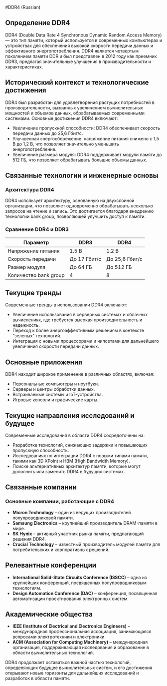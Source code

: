 #DDR4 (Russian)

## Определение DDR4

DDR4 (Double Data Rate 4 Synchronous Dynamic Random Access Memory) — это тип памяти, который используется в современных компьютерах и устройствах для обеспечения высокой скорости передачи данных и эффективного энергопотребления. DDR4 является четвертым поколением памяти DDR и был представлен в 2012 году как преемник DDR3, предлагая значительные улучшения в производительности и характеристиках.

## Исторический контекст и технологические достижения

DDR4 был разработан для удовлетворения растущих потребностей в производительности, вызванных увеличением вычислительных мощностей и объемов данных, обрабатываемых современными системами. Основные достижения DDR4 включают:

- Увеличение пропускной способности: DDR4 обеспечивает скорость передачи данных до 25,6 Гбит/с.
- Улучшенная энергосбережение: напряжение питания снижено с 1,5 В до 1,2 В, что позволяет значительно уменьшить энергопотребление.
- Увеличение размера модуля: DDR4 поддерживает модули памяти до 512 ГБ, что позволяет обрабатывать большие объемы данных.

## Связанные технологии и инженерные основы

### Архитектура DDR4

DDR4 использует архитектуру, основанную на двухслойной организации, что позволяет одновременно обрабатывать несколько запросов на чтение и запись. Это достигается благодаря внедрению технологии bank group, позволяющей улучшить доступ к памяти.

### Сравнение DDR4 и DDR3

| Параметр            | DDR3            | DDR4            |
|---------------------|-----------------|-----------------|
| Напряжение питания   | 1.5 В           | 1.2 В           |
| Скорость передачи    | До 17 Гбит/с    | До 25,6 Гбит/с  |
| Размер модуля       | До 64 ГБ        | До 512 ГБ       |
| Количество bank group| 4               | 8               |

## Текущие тренды

Современные тренды в использовании DDR4 включают:

- Увеличение использования в серверных системах и облачных вычислениях, где требуется высокая производительность и надежность.
- Переход к более энергоэффективным решениям в контексте "зеленых" технологий.
- Интеграция с новыми процессорами и чипсетами для дальнейшего увеличения скорости передачи данных.

## Основные приложения

DDR4 находит широкое применение в различных областях, включая:

- Персональные компьютеры и ноутбуки.
- Серверы и центры обработки данных.
- Встраиваемые системы и IoT-устройства.
- Игровые консоли и графические карты.

## Текущие направления исследований и будущее

Современные исследования в области DDR4 сосредоточены на:

- Разработке технологий, снижающих задержки и повышающих пропускную способность.
- Исследованиях по интеграции DDR4 с новыми типами памяти, такими как 3D XPoint и HBM (High Bandwidth Memory).
- Поиске альтернативных архитектур памяти, которые могут дополнить или заменить DDR4 в будущих системах.

## Связанные компании

### Основные компании, работающие с DDR4

- **Micron Technology** – один из ведущих производителей полупроводниковой памяти.
- **Samsung Electronics** – крупнейший производитель DRAM-памяти в мире.
- **SK Hynix** – активный участник рынка памяти, предлагающий решения DDR4.
- **Crucial Technology** – известный производитель модулей памяти для потребительских и корпоративных решений.

## Релевантные конференции

- **International Solid-State Circuits Conference (ISSCC)** – одна из крупнейших конференций, посвященных полупроводниковым технологиям.
- **Design Automation Conference (DAC)** – конференция, посвященная автоматизации проектирования электронных систем.

## Академические общества

- **IEEE (Institute of Electrical and Electronics Engineers)** – международная профессиональная ассоциация, занимающаяся вопросами электротехники и электроники.
- **ACM (Association for Computing Machinery)** – международная организация, поддерживающая исследования и образование в области вычислительных технологий.

DDR4 продолжает оставаться важной частью технологий, определяющих будущее вычислительных систем, и его достижения открывают новые горизонты для дальнейших исследований и разработок в области памяти.